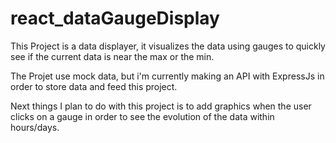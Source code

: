 # react_dataGaugeDisplay

This Project is a data displayer, it visualizes the data using gauges to quickly see if the current data is near the max or the min.

The Projet use mock data, but i'm currently making an API with ExpressJs in order to store data and feed this project.

Next things I plan to do with this project is to add graphics when the user clicks on a gauge in order to see the evolution of the data within hours/days.
